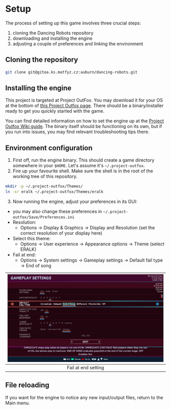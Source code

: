 # Setup
The process of setting up this game involves three crucial steps:
1. cloning the Dancing Robots repository
1. downloading and installing the engine
2. adjusting a couple of preferences and linking the environment

## Cloning the repository
```sh
git clone git@gitea.ks.matfyz.cz:auburn/dancing-robots.git
```

## Installing the engine
This project is targeted at Project OutFox.
You may download it for your OS at the bottom of [this Project Outfox page](https://projectoutfox.com/releases/0.5.0-pre041).
There should be a binary/installer ready to get you quickly started with the game.

You can find detailed information on how to set the engine up at the [Project Outfox Wiki guide](https://outfox.wiki/user-guide/setup/install/).
The binary itself should be functioning on its own, but if you run into issues, you may find relevant troubleshooting tips there.


## Environment configuration
1. First off, run the engine binary. This should create a game directory somewhere in your `$HOME`.
Let's assume it's `~/.project-outfox`.
2. Fire up your favourite shell. Make sure the shell is in the root of the working tree of this repository.
```sh
mkdir -p ~/.project-outfox/Themes/
ln -sr eralk ~/.project-outfox/Themes/eralk
```
3. Now running the engine, adjust your preferences in its GUI:
  - you may also change these preferences in `~/.project-outfox/Save/Preferences.ini`
  - Resolution:
    - Options -> Display & Graphics -> Display and Resolution (set the correct resolution of your display here)
  - Select this theme:
    - Options -> User experience -> Appearance options -> Theme (select ERALK)
  - Fail at end:
    - Options -> System settings -> Gameplay settings -> Default fail type -> End of song

| ![Fail at end setting](../img/fail_at_end.png) |
| :--:                                                 |
| Fail at end setting                              |

## File reloading
If you want for the engine to notice any new input/output files, return to the Main menu.
